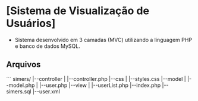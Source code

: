 # [Sistema de Visualização de Usuários]
- Sistema desenvolvido em 3 camadas (MVC) utilizando a linguagem PHP e banco de dados MySQL.

## Arquivos
´´´
simers/
|--controller
|  |--controller.php
|--css
|  |--styles.css
|--model
|  |--model.php
|  |--user.php
|--view
|  |--userList.php
|--index.php
|--simers.sql
|--user.xml